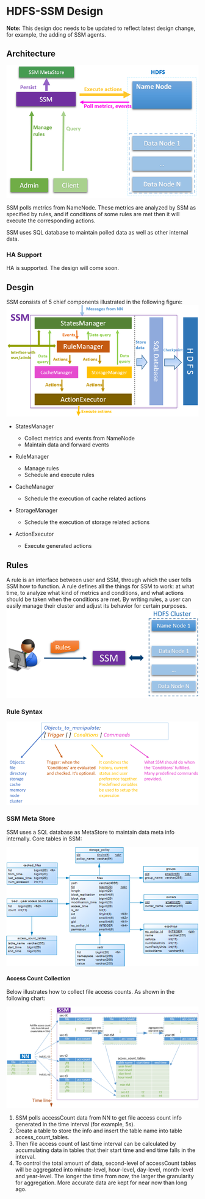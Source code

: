 # HDFS-SSM Design

**Note:** This design doc needs to be updated to reflect latest design change, for example, the adding of SSM agents.

Architecture
------------
![](https://github.com/Intel-bigdata/SSM/blob/trunk/docs/image/architecture.png)

SSM polls metrics from NameNode. These metrics are analyzed by SSM as specified by rules, and if conditions of some rules are met then it will execute the corresponding actions.

SSM uses SQL database to maintain polled data as well as other internal data.

### HA Support
HA is supported. The design will come soon.

Desgin
------------
SSM consists of 5 chief components illustrated in the following figure:
![](https://github.com/Intel-bigdata/SSM/blob/trunk/docs/image/design.png)

* StatesManager
	* Collect metrics and events from NameNode
	* Maintain data and forward events 
	
* RuleManager
	* Manage rules
	* Schedule and execute rules
	
* CacheManager
	* Schedule the execution of cache related actions
	
* StorageManager
	* Schedule the execution of storage related actions
	
* ActionExecutor
	* Execute generated actions
	
## Rules
A rule is an interface between user and SSM, through which the user tells SSM how to function. A rule defines all the things for SSM to work: at what time, to analyze what kind of metrics and conditions, and what actions should be taken when the conditions are met. By writing rules, a user can easily manage their cluster and adjust its behavior for certain purposes.
![](https://github.com/Intel-bigdata/SSM/blob/trunk/docs/image/usage.png)

### Rule Syntax

![](https://github.com/Intel-bigdata/SSM/blob/trunk/docs/image/rule-syntax.png)

### SSM Meta Store
SSM uses a SQL database as MetaStore to maintain data meta info internally. Core tables in SSM:

![](https://github.com/Intel-bigdata/SSM/blob/trunk/docs/image/core-tables.png)

#### Access Count Collection
Below illustrates how to collect file access counts. As shown in the following chart:

![](https://github.com/Intel-bigdata/SSM/blob/trunk/docs/image/access-count-tables.png)

1. SSM polls accessCount data from NN to get file access count info generated in the time interval (for example, 5s).
2. Create a table to store the info and insert the table name into table access_count_tables.
3. Then file access count of last time interval can be calculated by accumulating data in tables that their start time and end time falls in the interval.
4. To control the total amount of data, second-level of accessCount tables will be aggregated into minute-level, hour-level, day-level, month-level and year-level. The longer the time from now, the larger the granularity for aggregation. More accurate data are kept for near now than long ago.
